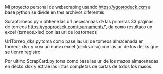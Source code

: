 Mi proyecto personal de webscraping usando https://ygoprodeck.com a base python
se divide en tres archivos diferentes 


Scraptorneos.py = obtiene las url necesariaas de las primeras 33 paginas de torneos https://ygoprodeck.com/tournaments/', da como resultado un excel (torneos.xlsx) con las url de los torneos 


UrlTorneo_dks.py toma como base las url de torneos almacenada en torneos.xlsx y crea un nuevo excel (decks.xlsx) con las url de los decks que se tienen registro 


Por ultimo ScrapCard.py toma como base las url de los mazos almacenadas en decks.xlsx y extrae las listas completas de cartas de todos los masos.
